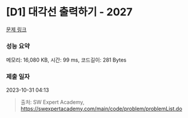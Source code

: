 # [D1] 대각선 출력하기 - 2027 

[문제 링크](https://swexpertacademy.com/main/code/problem/problemDetail.do?contestProbId=AV5QFuZ6As0DFAUq) 

### 성능 요약

메모리: 16,080 KB, 시간: 99 ms, 코드길이: 281 Bytes

### 제출 일자

2023-10-31 04:13



> 출처: SW Expert Academy, https://swexpertacademy.com/main/code/problem/problemList.do
